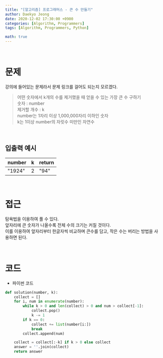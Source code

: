 ```yaml
---
title: "[알고리즘] 프로그래머스 - 큰 수 만들기"
author: Daekyo Jeong
date: 2020-12-02 17:30:00 +0900
categories: [Algorithm, Programmers]
tags: [Algorithm, Programmers, Python]

math: true
---
```



<br/>

# **문제**

강의에 들어있는 문제라서 문제 링크를 걸어도 되는지 모르겠다.

> 어떤 숫자에서 k개의 수를 제거했을 때 얻을 수 있는 가장 큰 수 구하기   
> 숫자 : number   
> 제거할 개수 : k   
> number는 1자리 이상 1,000,000자리 이하인 숫자   
> k는 1이상 number의 자릿수 미만인 자연수      

<br/>

## **입출력 예시**



| number | k | return |
|--------|---|--------|
| "1924" | 2 | "94" |


<br/>

# **접근**

탐욕법을 이용하여 풀 수 있다.   
앞자리에 큰 숫자가 나올수록 전체 수의 크기는 커질 것이다.   
이를 이용하여 앞자리부터 한글자씩 비교하며 큰수를 담고, 작은 수는 버리는 방법을 사용하면 된다.           



<br/>

# **코드**

- 파이썬 코드   

```py
def solution(number, k):
    collect = []
    for i, num in enumerate(number):
        while k > 0 and len(collect) > 0 and num > collect[-1]:
            collect.pop()
            k -= 1
        if k == 0:
            collect += list(number[i:])
            break
        collect.append(num)

    collect = collect[:-k] if k > 0 else collect
    answer = ''.join(collect)
    return answer
```

<br/>
